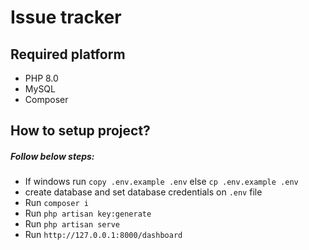 # Issue tracker

## Required platform

- PHP 8.0
- MySQL
- Composer

## How to setup project?

##### Follow below steps:

- If windows run `copy .env.example .env` else `cp .env.example .env`
- create database and set database credentials on `.env` file
- Run `composer i`
- Run `php artisan key:generate`
- Run `php artisan serve`
- Run `http://127.0.0.1:8000/dashboard`
